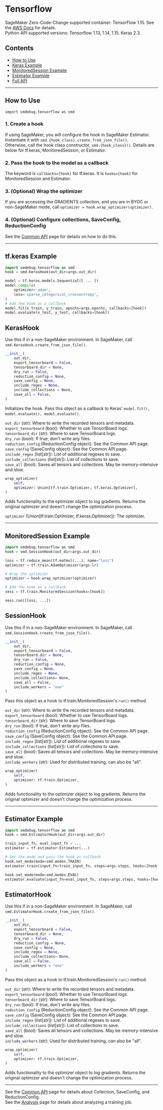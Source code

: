 # Tensorflow

SageMaker Zero-Code-Change supported container: TensorFlow 1.15. See the [AWS Docs](https://link.com) for details.\
Python API supported versions: Tensorflow 1.13, 1.14, 1.15. Keras 2.3.



## Contents
- [How to Use](#how-to-use)
- [Keras Example](#keras-example)
- [MonitoredSession Example](#monitored-session-example)
- [Estimator Example](#estimator-example)
- [Full API](#full-api)

---

## How to Use
```import smdebug.tensorflow as smd```
### 1. Create a hook
If using SageMaker, you will configure the hook in SageMaker Estimator. Instantiate it with
`smd.{hook_class}.create_from_json_file()`.\
Otherwise, call the hook class constructor, `smd.{hook_class}()`. Details are below for tf.keras, MonitoredSession, or Estimator.

### 2. Pass the hook to the model as a callback
The keyword is `callbacks=[hook]` for tf.keras. It is `hooks=[hook]` for MonitoredSession and Estimator.

### 3. (Optional) Wrap the optimizer
If you are accessing the GRADIENTS collection, and you are in BYOC or non-SageMaker mode, call `optimizer = hook.wrap_optimizer(optimizer)`.

### 4. (Optional) Configure collections, SaveConfig, ReductionConfig
See the [Common API](https://link.com) page for details on how to do this.

---

## tf.keras Example
```python
import smdebug.tensorflow as smd
hook = smd.KerasHook(out_dir=args.out_dir)

model = tf.keras.models.Sequential([ ... ])
model.compile(
    optimizer='adam',
    loss='sparse_categorical_crossentropy',
)
# Add the hook as a callback
model.fit(x_train, y_train, epochs=args.epochs, callbacks=[hook])
model.evaluate(x_test, y_test, callbacks=[hook])
```

## KerasHook

Use this if in a non-SageMaker environment. In SageMaker, call `smd.KerasHook.create_from_json_file()`.
```python
__init__(
    out_dir,
    export_tensorboard = False,
    tensorboard_dir = None,
    dry_run = False,
    reduction_config = None,
    save_config = None,
    include_regex = None,
    include_collections = None,
    save_all = False,
)
```
Initializes the hook. Pass this object as a callback to Keras' `model.fit(), model.evaluate(), model.evaluate()`.

`out_dir` (str): Where to write the recorded tensors and metadata.\
`export_tensorboard` (bool): Whether to use TensorBoard logs.\
`tensorboard_dir` (str): Where to save TensorBoard logs.\
`dry_run` (bool): If true, don't write any files.\
`reduction_config` (ReductionConfig object): See the Common API page.\
`save_config` (SaveConfig object): See the Common API page.\
`include_regex` (list[str]): List of additional regexes to save.\
`include_collections` (list[str]): List of collections to save.\
`save_all` (bool): Saves all tensors and collections. May be memory-intensive and slow.


```python
wrap_optimizer(
    self,
    optimizer: Union[tf.train.Optimizer, tf.keras.Optimizer],
)
```
Adds functionality to the optimizer object to log gradients. Returns the original optimizer and doesn't change the optimization process.

`optimizer` (Union[tf.train.Optimizer, tf.keras.Optimizer]): The optimizer.

---

## MonitoredSession Example
```python
import smdebug.tensorflow as smd
hook = smd.SessionHook(out_dir=args.out_dir)

loss = tf.reduce_mean(tf.matmul(...), name="loss")
optimizer = tf.train.AdamOptimizer(args.lr)

# Wrap the optimizer
optimizer = hook.wrap_optimizer(optimizer)

# Add the hook as a callback
sess = tf.train.MonitoredSession(hooks=[hook])

sess.run([loss, ...])
```

## SessionHook
Use this if in a non-SageMaker environment. In SageMaker, call `smd.SessionHook.create_from_json_file()`.

```python
__init__(
    out_dir,
    export_tensorboard = False,
    tensorboard_dir = None,
    dry_run = False,
    reduction_config = None,
    save_config = None,
    include_regex = None,
    include_collections= None,
    save_all = False,
    include_workers = "one"
)
```

Pass this object as a hook to tf.train.MonitoredSession's `run()` method.

`out_dir` (str): Where to write the recorded tensors and metadata.\
`export_tensorboard` (bool): Whether to use TensorBoard logs.\
`tensorboard_dir` (str): Where to save TensorBoard logs.\
`dry_run` (bool): If true, don't write any files.\
`reduction_config` (ReductionConfig object): See the Common API page.\
`save_config` (SaveConfig object): See the Common API page.\
`include_regex` (list[str]): List of additional regexes to save.\
`include_collections` (list[str]): List of collections to save.\
`save_all` (bool): Saves all tensors and collections. May be memory-intensive and slow.\
`include_workers` (str): Used for distributed training, can also be "all".

```python
wrap_optimizer(
    self,
    optimizer: tf.train.Optimizer,
)
```
Adds functionality to the optimizer object to log gradients. Returns the original optimizer and doesn't change the optimization process.

---

## Estimator Example
```python
import smdebug.tensorflow as smd
hook = smd.EstimatorHook(out_dir=args.out_dir)

train_input_fn, eval_input_fn = ...
estimator = tf.estimator.Estimator(...)

# Set the mode and pass the hook as callback
hook.set_mode(mode=smd.modes.TRAIN)
estimator.train(input_fn=train_input_fn, steps=args.steps, hooks=[hook])

hook.set_mode(mode=smd.modes.EVAL)
estimator.evaluate(input_fn=eval_input_fn, steps=args.steps, hooks=[hook])
```

## EstimatorHook
Use this if in a non-SageMaker environment. In SageMaker, call `smd.EstimatorHook.create_from_json_file()`.

```python
__init__(
    out_dir,
    export_tensorboard = False,
    tensorboard_dir = None,
    dry_run = False,
    reduction_config = None,
    save_config = None,
    include_regex = None,
    include_collections= None,
    save_all = False,
    include_workers = "one"
)
```

Pass this object as a hook to tf.train.MonitoredSession's `run()` method.

`out_dir` (str): Where to write the recorded tensors and metadata.\
`export_tensorboard` (bool): Whether to use TensorBoard logs.\
`tensorboard_dir` (str): Where to save TensorBoard logs.\
`dry_run` (bool): If true, don't write any files.\
`reduction_config` (ReductionConfig object): See the Common API page.\
`save_config` (SaveConfig object): See the Common API page.\
`include_regex` (list[str]): List of additional regexes to save.\
`include_collections` (list[str]): List of collections to save.\
`save_all` (bool): Saves all tensors and collections. May be memory-intensive and slow.\
`include_workers` (str): Used for distributed training, can also be "all".

```python
wrap_optimizer(
    self,
    optimizer: tf.train.Optimizer,
)
```
Adds functionality to the optimizer object to log gradients. Returns the original optimizer and doesn't change the optimization process.

---
See the [Common API](https://link.com) page for details about Collection, SaveConfig, and ReductionConfig.\
See the [Analysis](https://link.com) page for details about analyzing a training job.
